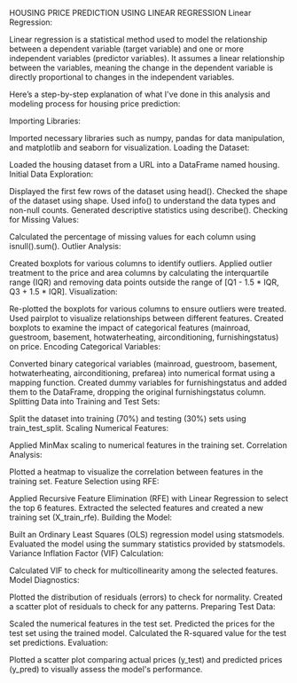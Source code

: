 HOUSING PRICE PREDICTION USING LINEAR REGRESSION
Linear Regression:

Linear regression is a statistical method used to model the relationship between a dependent variable (target variable) and one or more independent variables (predictor variables). It assumes a linear relationship between the variables, meaning the change in the dependent variable is directly proportional to changes in the independent variables.

Here’s a step-by-step explanation of what I've done in this analysis and modeling process for housing price prediction:

Importing Libraries:

Imported necessary libraries such as numpy, pandas for data manipulation, and matplotlib and seaborn for visualization.
Loading the Dataset:

Loaded the housing dataset from a URL into a DataFrame named housing.
Initial Data Exploration:

Displayed the first few rows of the dataset using head().
Checked the shape of the dataset using shape.
Used info() to understand the data types and non-null counts.
Generated descriptive statistics using describe().
Checking for Missing Values:

Calculated the percentage of missing values for each column using isnull().sum().
Outlier Analysis:

Created boxplots for various columns to identify outliers.
Applied outlier treatment to the price and area columns by calculating the interquartile range (IQR) and removing data points outside the range of [Q1 - 1.5 * IQR, Q3 + 1.5 * IQR].
Visualization:

Re-plotted the boxplots for various columns to ensure outliers were treated.
Used pairplot to visualize relationships between different features.
Created boxplots to examine the impact of categorical features (mainroad, guestroom, basement, hotwaterheating, airconditioning, furnishingstatus) on price.
Encoding Categorical Variables:

Converted binary categorical variables (mainroad, guestroom, basement, hotwaterheating, airconditioning, prefarea) into numerical format using a mapping function.
Created dummy variables for furnishingstatus and added them to the DataFrame, dropping the original furnishingstatus column.
Splitting Data into Training and Test Sets:

Split the dataset into training (70%) and testing (30%) sets using train_test_split.
Scaling Numerical Features:

Applied MinMax scaling to numerical features in the training set.
Correlation Analysis:

Plotted a heatmap to visualize the correlation between features in the training set.
Feature Selection using RFE:

Applied Recursive Feature Elimination (RFE) with Linear Regression to select the top 6 features.
Extracted the selected features and created a new training set (X_train_rfe).
Building the Model:

Built an Ordinary Least Squares (OLS) regression model using statsmodels.
Evaluated the model using the summary statistics provided by statsmodels.
Variance Inflation Factor (VIF) Calculation:

Calculated VIF to check for multicollinearity among the selected features.
Model Diagnostics:

Plotted the distribution of residuals (errors) to check for normality.
Created a scatter plot of residuals to check for any patterns.
Preparing Test Data:

Scaled the numerical features in the test set.
Predicted the prices for the test set using the trained model.
Calculated the R-squared value for the test set predictions.
Evaluation:

Plotted a scatter plot comparing actual prices (y_test) and predicted prices (y_pred) to visually assess the model's performance.
